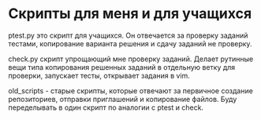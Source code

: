 # Скрипты для меня и для учащихся

ptest.py это скрипт для учащихся. Он отвечается за проверку заданий тестами,
копирование варианта решения и сдачу заданий не проверку.


check.py скрипт упрощающий мне проверку заданий. Делает рутинные
вещи типа копирования решенных заданий в отдельную ветку для проверки,
запускает тесты, открывает задания в vim.

old_scripts - старые скрипты, которые отвечают за первичное создание репозиториев,
отправки приглашений и копирование файлов. Буду переделывать в один скрипт по
аналогии с ptest и check.
